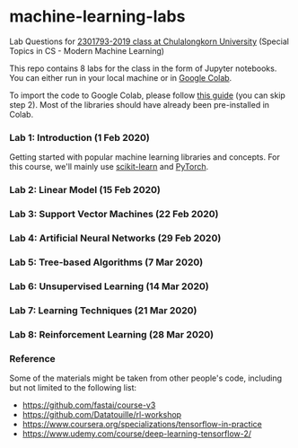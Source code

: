 # machine-learning-labs
Lab Questions for [2301793-2019 class at Chulalongkorn University](https://classroom.google.com/c/NDg2MjYzOTE0OTda) (Special Topics in CS - Modern Machine Learning)

This repo contains 8 labs for the class in the form of Jupyter notebooks. You can either run in your local machine or in [Google Colab](https://colab.research.google.com/notebooks/welcome.ipynb#recent=true).

To import the code to Google Colab, please follow [this guide](https://course.fast.ai/start_colab.html) (you can skip step 2). Most of the libraries should have already been pre-installed in Colab.

### Lab 1: Introduction (1 Feb 2020)

Getting started with popular machine learning libraries and concepts. For this course, we'll mainly use [scikit-learn](https://scikit-learn.org/) and [PyTorch](https://pytorch.org/). 

### Lab 2: Linear Model (15 Feb 2020)


### Lab 3: Support Vector Machines (22 Feb 2020)


### Lab 4: Artificial Neural Networks (29 Feb 2020)


### Lab 5: Tree-based Algorithms (7 Mar 2020)


### Lab 6: Unsupervised Learning (14 Mar 2020)


### Lab 7: Learning Techniques (21 Mar 2020)

### Lab 8: Reinforcement Learning (28 Mar 2020)

### Reference

Some of the materials might be taken from other people's code, including but not limited to the following list:

* https://github.com/fastai/course-v3
* https://github.com/Datatouille/rl-workshop
* https://www.coursera.org/specializations/tensorflow-in-practice
* https://www.udemy.com/course/deep-learning-tensorflow-2/
